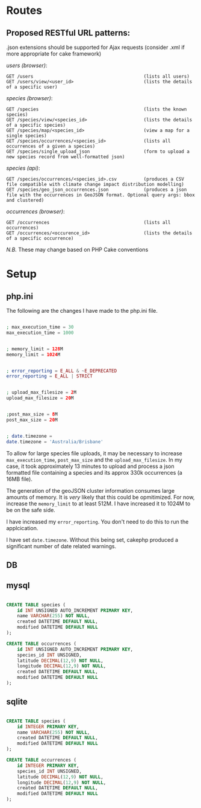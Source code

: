 Routes
==========

Proposed RESTful URL patterns:
---------------------------------

.json extensions should be supported for Ajax requests
(consider .xml if more appropriate for cake framework)

*users (browser)*:

```
GET /users                                         (lists all users)
GET /users/view/<user_id>                          (lists the details of a specific user)
```

*species (browser)*:

```
GET /species                                       (lists the known species)
GET /species/view/<species_id>                     (lists the details of a specific species)
GET /species/map/<species_id>                      (view a map for a single species)
GET /species/occurrences/<species_id>              (lists all occurrences of a given a species)
GET /species/single_upload_json                    (form to upload a new species record from well-formatted json)
```

*species (api)*:

```
GET /species/occurrences/<species_id>.csv          (produces a CSV file compatible with climate change impact distribution modelling)
GET /species/geo_json_occurrences.json             (produces a json file with the occurrences in GeoJSON format. Optional query args: bbox and clustered)
```

*occurrences (browser)*:

```
GET /occurrences                                   (lists all occurrences)
GET /occurrences/<occurence_id>                    (lists the details of a specific occurrence)
```

*N.B.* These may change based on PHP Cake conventions

Setup
==========

php.ini
---------

The following are the changes I have made to the php.ini file.

```php

; max_execution_time = 30
max_execution_time = 1000


; memory_limit = 128M
memory_limit = 1024M


; error_reporting = E_ALL & ~E_DEPRECATED
error_reporting = E_ALL | STRICT


; upload_max_filesize = 2M
upload_max_filesize = 20M


;post_max_size = 8M
post_max_size = 20M


; date.timezone =
date.timezone = 'Australia/Brisbane'

```

To allow for large species file uploads, it may be necessary to increase <code>max_execution_time</code>, <code>post_max_size</code> and the <code>upload_max_filesize</code>.
In my case, it took approximately 13 minutes to upload and process a json formatted file containing a species and its approx 330k occurrences (a 16MB file).

The generation of the geoJSON cluster information consumes large amounts of memory. It is *very* likely that this could be opmitimized.
For now, increase the <code>memory_limit</code> to at least 512M. I have increased it to 1024M to be on the safe side.

I have increased my <code>error_reporting</code>. You don't need to do this to run the applcication.

I have set <code>date.timezone</code>. Without this being set, cakephp produced a significant number of date related warnings.


DB
---------

mysql
---------

```sql

CREATE TABLE species (
    id INT UNSIGNED AUTO_INCREMENT PRIMARY KEY,
    name VARCHAR(255) NOT NULL,
    created DATETIME DEFAULT NULL,
    modified DATETIME DEFAULT NULL
);

CREATE TABLE occurrences (
    id INT UNSIGNED AUTO_INCREMENT PRIMARY KEY,
    species_id INT UNSIGNED,
    latitude DECIMAL(12,9) NOT NULL,
    longitude DECIMAL(12,9) NOT NULL,
    created DATETIME DEFAULT NULL,
    modified DATETIME DEFAULT NULL
);

```

sqlite
---------

```sql

CREATE TABLE species (
    id INTEGER PRIMARY KEY,
    name VARCHAR(255) NOT NULL,
    created DATETIME DEFAULT NULL,
    modified DATETIME DEFAULT NULL
);

CREATE TABLE occurrences (
    id INTEGER PRIMARY KEY,
    species_id INT UNSIGNED,
    latitude DECIMAL(12,9) NOT NULL,
    longitude DECIMAL(12,9) NOT NULL,
    created DATETIME DEFAULT NULL,
    modified DATETIME DEFAULT NULL
);

```
